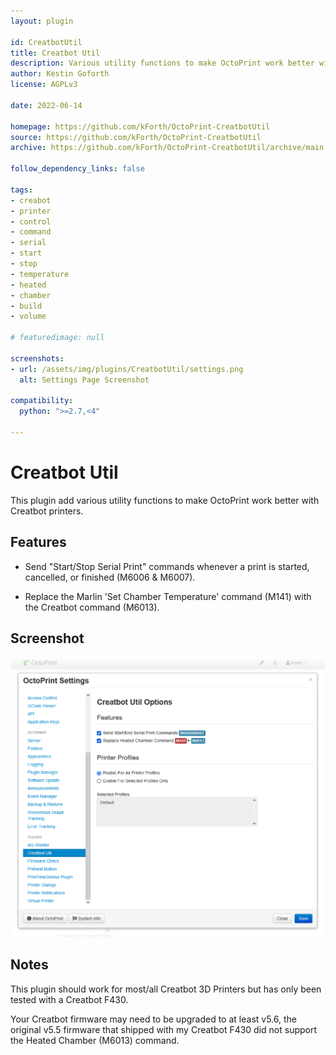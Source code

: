 ```yaml
---
layout: plugin

id: CreatbotUtil
title: Creatbot Util
description: Various utility functions to make OctoPrint work better with Creatbot printers.
author: Kestin Goforth
license: AGPLv3

date: 2022-06-14

homepage: https://github.com/kForth/OctoPrint-CreatbotUtil
source: https://github.com/kForth/OctoPrint-CreatbotUtil
archive: https://github.com/kForth/OctoPrint-CreatbotUtil/archive/main.zip

follow_dependency_links: false

tags:
- creabot
- printer
- control
- command
- serial
- start
- stop
- temperature
- heated
- chamber
- build
- volume

# featuredimage: null

screenshots:
- url: /assets/img/plugins/CreatbotUtil/settings.png
  alt: Settings Page Screenshot

compatibility:
  python: ">=2.7,<4"

---
```


# Creatbot Util

This plugin add various utility functions to make OctoPrint work better with Creatbot printers.

## Features

- Send "Start/Stop Serial Print" commands whenever a print is started, cancelled, or finished (M6006 & M6007).

- Replace the Marlin 'Set Chamber Temperature' command (M141) with the Creatbot command (M6013).

## Screenshot

![Settings Page Screenshot](/assets/img/plugins/creatbotutil/settings.png)

## Notes

This plugin should work for most/all Creatbot 3D Printers but has only been tested with a Creatbot F430.

Your Creatbot firmware may need to be upgraded to at least v5.6, the original v5.5 firmware that shipped with my Creatbot F430 did not support the Heated Chamber (M6013) command.
